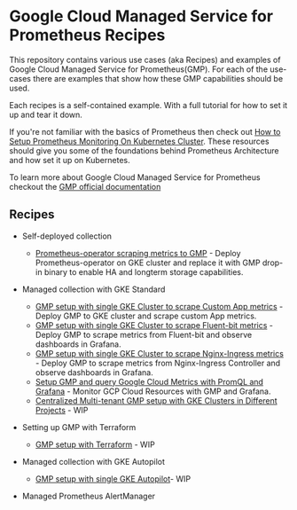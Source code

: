 # Google Cloud Managed Service for Prometheus Recipes

This repository contains various use cases (aka Recipes) and examples of Google Cloud Managed Service for Prometheus(GMP). For each of the use-cases there are examples that show how these GMP capabilities should be used.

Each recipes is a self-contained example. With a full tutorial for how to set it up and tear it down.

If you're not familiar with the basics of Prometheus then check out [How to Setup Prometheus Monitoring On Kubernetes Cluster](https://devopscube.com/setup-prometheus-monitoring-on-kubernetes/). These resources should give you some of the foundations behind Prometheus Architecture and how set it up on Kubernetes.

To learn more about Google Cloud Managed Service for Prometheus checkout the [GMP official documentation](https://cloud.google.com/stackdriver/docs/managed-prometheus)

## Recipes

- Self-deployed collection
  - [Prometheus-operator scraping metrics to GMP](./docs/prometheus-operator-to-gmp.md) - Deploy Prometheus-operator on GKE cluster and replace it with GMP drop-in binary to enable HA and longterm storage capabilities.
  
- Managed collection with GKE Standard
  - [GMP setup with single GKE Cluster to scrape Custom App metrics](./docs/gmp-with-gkestandard-custom.md) - Deploy GMP to GKE cluster and scrape custom App metrics.
  - [GMP setup with single GKE Cluster to scrape Fluent-bit metrics](./docs/gmp-with-gkestandard-flientbit.md) - Deploy GMP to scrape metrics from Fluent-bit and observe dashboards in Grafana.
  - [GMP setup with single GKE Cluster to scrape Nginx-Ingress metrics](./docs/gmp-with-gkestandard-nginxingress.md) - Deploy GMP to scrape metrics from Nginx-Ingress Controller and observe dashboards in Grafana.
  - [Setup GMP and query Google Cloud Metrics with PromQL and Grafana](./docs/gmp-for-gcp-cloud-resources.md) - Monitor GCP Cloud Resources with GMP and Grafana.
  - [Centralized Multi-tenant GMP setup with GKE Clusters in Different Projects](./docs/gmp-multi-tenant.md) - WIP
  
- Setting up GMP with Terraform
  - [GMP setup with Terraform](./docs/gmp-with-terraform.md) - WIP

- Managed collection with GKE Autopilot
  - [GMP setup with single GKE Autopilot](./docs/gmp-with-gkeautopilot.md)- WIP

- Managed Prometheus AlertManager
